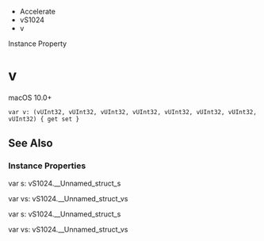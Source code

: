 

- Accelerate
- vS1024
-  v 

Instance Property

# v

macOS 10.0+

``` source
var v: (vUInt32, vUInt32, vUInt32, vUInt32, vUInt32, vUInt32, vUInt32, vUInt32) { get set }
```

## See Also

### Instance Properties

var s: vS1024.__Unnamed_struct_s

var vs: vS1024.__Unnamed_struct_vs

var s: vS1024.__Unnamed_struct_s

var vs: vS1024.__Unnamed_struct_vs

